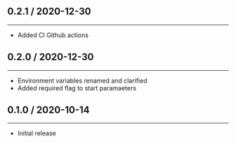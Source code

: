 ## 0.2.1 / 2020-12-30
---
* Added CI Github actions

## 0.2.0 / 2020-12-30
---
* Environment variables renamed and clarified
* Added required flag to start paramaeters

## 0.1.0 / 2020-10-14
---
* Initial release
